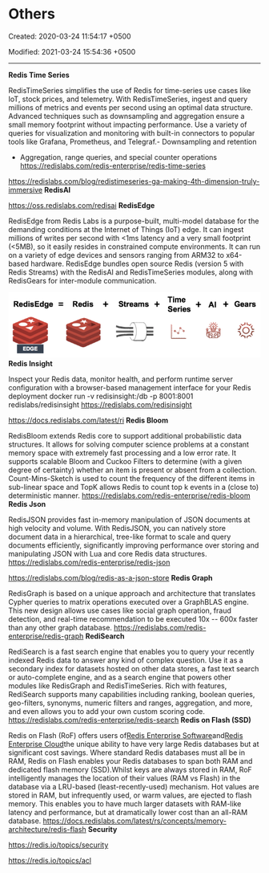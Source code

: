 # Others

Created: 2020-03-24 11:54:17 +0500

Modified: 2021-03-24 15:54:36 +0500

---

**Redis Time Series**

RedisTimeSeries simplifies the use of Redis for time-series use cases like IoT, stock prices, and telemetry.
With RedisTimeSeries, ingest and query millions of metrics and events per second using an optimal data structure. Advanced techniques such as downsampling and aggregation ensure a small memory footprint without impacting performance. Use a variety of queries for visualization and monitoring with built-in connectors to popular tools like Grafana, Prometheus, and Telegraf.-   Downsampling and retention
-   Aggregation, range queries, and special counter operations
<https://redislabs.com/redis-enterprise/redis-time-series>

<https://redislabs.com/blog/redistimeseries-ga-making-4th-dimension-truly-immersive>
**RedisAI**

<https://oss.redislabs.com/redisai>
**RedisEdge**

RedisEdge from Redis Labs is a purpose-built, multi-model database for the demanding conditions at the Internet of Things (IoT) edge. It can ingest millions of writes per second with <1ms latency and a very small footprint (<5MB), so it easily resides in constrained compute environments. It can run on a variety of edge devices and sensors ranging from ARM32 to x64-based hardware. RedisEdge bundles open source Redis (version 5 with Redis Streams) with the RedisAI and RedisTimeSeries modules, along with RedisGears for inter-module communication.

![RedisEdge --- EDGE Redis Time Streams + Series Gears ](media/Redis_Others-image1.png)
**Redis Insight**

Inspect your Redis data, monitor health, and perform runtime server configuration with a browser-based management interface for your Redis deployment
docker run -v redisinsight:/db -p 8001:8001 redislabs/redisinsight
<https://redislabs.com/redisinsight>

<https://docs.redislabs.com/latest/ri>
**Redis Bloom**

RedisBloom extends Redis core to support additional probabilistic data structures. It allows for solving computer science problems at a constant memory space with extremely fast processing and a low error rate. It supports scalable Bloom and Cuckoo Filters to determine (with a given degree of certainty) whether an item is present or absent from a collection. Count-Mins-Sketch is used to count the frequency of the different items in sub-linear space and TopK allows Redis to count top k events in a (close to) deterministic manner.
<https://redislabs.com/redis-enterprise/redis-bloom>
**Redis Json**

RedisJSON provides fast in-memory manipulation of JSON documents at high velocity and volume. With RedisJSON, you can natively store document data in a hierarchical, tree-like format to scale and query documents efficiently, significantly improving performance over storing and manipulating JSON with Lua and core Redis data structures.
<https://redislabs.com/redis-enterprise/redis-json>

<https://redislabs.com/blog/redis-as-a-json-store>
**Redis Graph**

RedisGraph is based on a unique approach and architecture that translates Cypher queries to matrix operations executed over a GraphBLAS engine. This new design allows use cases like social graph operation, fraud detection, and real-time recommendation to be executed 10x -- 600x faster than any other graph database.
<https://redislabs.com/redis-enterprise/redis-graph>
**RediSearch**

RediSearch is a fast search engine that enables you to query your recently indexed Redis data to answer any kind of complex question. Use it as a secondary index for datasets hosted on other data stores, a fast text search or auto-complete engine, and as a search engine that powers other modules like RedisGraph and RedisTimeSeries.
Rich with features, RediSearch supports many capabilities including ranking, boolean queries, geo-filters, synonyms, numeric filters and ranges, aggregation, and more, and even allows you to add your own custom scoring code.
<https://redislabs.com/redis-enterprise/redis-search>
**Redis on Flash (SSD)**

Redis on Flash (RoF) offers users of[Redis Enterprise Software](https://docs.redislabs.com/latest/rs/)and[Redis Enterprise Cloud](https://redislabs.com/redis-enterprise-cloud/)the unique ability to have very large Redis databases but at significant cost savings. Where standard Redis databases must all be in RAM, Redis on Flash enables your Redis databases to span both RAM and dedicated flash memory (SSD).Whilst keys are always stored in RAM, RoF intelligently manages the location of their values (RAM vs Flash) in the database via a LRU-based (least-recently-used) mechanism. Hot values are stored in RAM, but infrequently used, or warm values, are ejected to flash memory. This enables you to have much larger datasets with RAM-like latency and performance, but at dramatically lower cost than an all-RAM database.
<https://docs.redislabs.com/latest/rs/concepts/memory-architecture/redis-flash>
**Security**

<https://redis.io/topics/security>

<https://redis.io/topics/acl>

